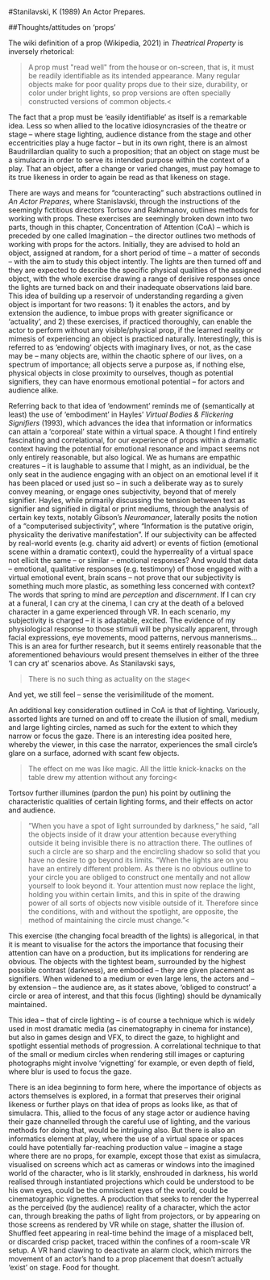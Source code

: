 #Stanilavski, K (1989) An Actor Prepares. 

##Thoughts/attitudes on ‘props’ 

 

The wiki definition of a prop (Wikipedia, 2021) in *Theatrical Property* is inversely rhetorical: 

>A prop must "read well" from the house or on-screen, that is, it must be readily identifiable as its intended appearance. Many regular objects make for poor quality props due to their size, durability, or color under bright lights, so prop versions are often specially constructed versions of common objects.< 

The fact that a prop must be ‘easily identifiable’ as itself is a remarkable idea. Less so when allied to the locative idiosyncrasies of the theatre or stage – where stage lighting, audience distance from the stage and other eccentricities play a huge factor – but in its own right, there is an almost Baudrillardian quality to such a proposition; that an object on stage must be a simulacra in order to serve its intended purpose within the context of a play. That an object, after a change or varied changes, must pay homage to its true likeness in order to again be read as that likeness on stage. 

There are ways and means for “counteracting” such abstractions outlined in *An Actor Prepares*, where Stanislavski, through the instructions of the seemingly fictitious directors Tortsov and Rakhmanov, outlines methods for working with props. These exercises are seemingly broken down into two parts, though in this chapter, Concentration of Attention (CoA) – which is preceded by one called Imagination – the director outlines two methods of working with props for the actors. Initially, they are advised to hold an object, assigned at random, for a short period of time – a matter of seconds – with the aim to study this object intently. The lights are then turned off and they are expected to describe the specific physical qualities of the assigned object, with the whole exercise drawing a range of derisive responses once the lights are turned back on and their inadequate observations laid bare. This idea of building up a reservoir of understanding regarding a given object is important for two reasons: 1) it enables the actors, and by extension the audience, to imbue props with greater significance or ‘actuality’, and 2) these exercises, if practiced thoroughly, can enable the actor to perform without any visible/physical prop, if the learned reality or mimesis of experiencing an object is practiced naturally. Interestingly, this is referred to as ‘endowing’ objects with imaginary lives, or not, as the case may be – many objects are, within the chaotic sphere of our lives, on a spectrum of importance; all objects serve a purpose as, if nothing else, physical objects in close proximity to ourselves, though as potential signifiers, they can have enormous emotional potential – for actors and audience alike. 

Referring back to that idea of ‘endowment’ reminds me of (semantically at least) the use of ‘embodiment’ in Hayles’ *Virtual Bodies & Flickering Signifiers* (1993), which advances the idea that information or informatics can attain a ‘corporeal’ state within a virtual space. A thought I find entirely fascinating and correlational, for our experience of props within a dramatic context having the potential for emotional resonance and impact seems not only entirely reasonable, but also logical. We as humans are empathic creatures – it is laughable to assume that I might, as an individual, be the only seat in the audience engaging with an object on an emotional level if it has been placed or used just so – in such a deliberate way as to surely convey meaning, or engage ones subjectivity, beyond that of merely signifier. Hayles, while primarily discussing the tension between text as signifier and signified in digital or print mediums, through the analysis of certain key texts, notably Gibson’s *Neuromancer*, laterally posits the notion of a “computerised subjectivity”, where “Information is the putative origin, physicality the derivative manifestation”. If our subjectivity can be affected by real-world events (e.g. charity aid advert) or events of fiction (emotional scene within a dramatic context), could the hyperreality of a virtual space not ellicit the same – or similar – emotional responses? And would that data – emotional, qualitative responses (e.g. testimony) of those engaged with a virtual emotional event, brain scans – not prove that our subjectivity is something much more plastic, as something less concerned with context? The words that spring to mind are *perception* and *discernment*. If I can cry at a funeral, I can cry at the cinema, I can cry at the death of a beloved character in a game experienced through VR. In each scenario, my subjectivity is charged – it is adaptable, excited. The evidence of my physiological response to those stimuli will be physically apparent, through facial expressions, eye movements, mood patterns, nervous mannerisms… This is an area for further research, but it seems entirely reasonable that the aforementioned behaviours would present themselves in either of the three ‘I can cry at’ scenarios above. As Stanilavski says, 

>There is no such thing as actuality on the stage< 

And yet, we still feel – sense the verisimilitude of the moment. 

An additional key consideration outlined in CoA is that of lighting. Variously, assorted lights are turned on and off to create the illusion of small, medium and large lighting circles, named as such for the extent to which they narrow or focus the gaze. There is an interesting idea posited here, whereby the viewer, in this case the narrator, experiences the small circle’s glare on a surface, adorned with scant few objects.  

>The effect on me was like magic. All the little knick-knacks on the table drew my attention without any forcing< 

Tortsov further illumines (pardon the pun) his point by outlining the characteristic qualities of certain lighting forms, and their effects on actor and audience. 

>”When you have a spot of light surrounded by darkness,” he said, “all the objects inside of it draw your attention because everything outside it being invisible there is no attraction there. The outlines of such a circle are so sharp and the encircling shadow so solid that you have no desire to go beyond its limits. “When the lights are on you have an entirely different problem. As there is no obvious outline to your circle you are obliged to construct one mentally and not allow yourself to look beyond it. Your attention must now replace the light, holding you within certain limits, and this in spite of the drawing power of all sorts of objects now visible outside of it. Therefore since the conditions, with and without the spotlight, are opposite, the method of maintaining the circle must change.”< 

This exercise (the changing focal breadth of the lights) is allegorical, in that it is meant to visualise for the actors the importance that focusing their attention can have on a production, but its implications for rendering are obvious. The objects with the tightest beam, surrounded by the highest possible contrast (darkness), are embodied – they are given placement as signifiers. When widened to a medium or even large lens, the actors and – by extension – the audience are, as it states above, ‘obliged to construct’ a circle or area of interest, and that this focus (lighting) should be dynamically maintained. 

This idea – that of circle lighting – is of course a technique which is widely used in most dramatic media (as cinematography in cinema for instance), but also in games design and VFX, to direct the gaze, to highlight and spotlight essential methods of progression. A correlational technique to that of the small or medium circles when rendering still images or capturing photographs might involve ‘vignetting’ for example, or even depth of field, where blur is used to focus the gaze. 

There is an idea beginning to form here, where the importance of objects as actors themselves is explored, in a format that preserves their original likeness or further plays on that idea of props as looks like, as that of simulacra. This, allied to the focus of any stage actor or audience having their gaze channelled through the careful use of lighting, and the various methods for doing that, would be intriguing also. But there is also an informatics element at play, where the use of a virtual space or spaces could have potentially far-reaching production value – imagine a stage where there are no props, for example, except those that exist as simulacra, visualised on screens which act as cameras or windows into the imagined world of the character, who is lit starkly, enshrouded in darkness, his world realised through instantiated projections which could be understood to be his own eyes, could be the omniscient eyes of the world, could be cinematographic vignettes. A production that seeks to render the hyperreal as the perceived (by the audience) reality of a character, which the actor can, through breaking the paths of light from projectors, or by appearing on those screens as rendered by VR while on stage, shatter the illusion of. Shuffled feet appearing in real-time behind the image of a misplaced belt, or discarded crisp packet, traced within the confines of a room-scale VR setup. A VR hand clawing to deactivate an alarm clock, which mirrors the movement of an actor’s hand to a prop placement that doesn’t actually ‘exist’ on stage. Food for thought. 
